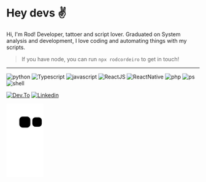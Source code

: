  # Hey devs ✌️
 
 Hi, I'm Rod! Developer, tattoer and script lover. Graduated on System analysis and development, I love coding and automating things with my scripts.
> If you have node, you can run `npx rodcordeiro` to get in touch!

---

![python](https://img.shields.io/badge/python-black?&style=for-the-badge&logo=python)
![Typescript](https://img.shields.io/badge/typescript-black?&style=for-the-badge&logo=typescript)
![javascript](https://img.shields.io/badge/javascript-black?&style=for-the-badge&logo=javascript)
![ReactJS](https://img.shields.io/badge/ReactJS-black?&style=for-the-badge&logo=react)
![ReactNative](https://img.shields.io/badge/ReactNative-black?&style=for-the-badge&logo=react)
![php](https://img.shields.io/badge/php-black?&style=for-the-badge&logo=php)
![ps](https://img.shields.io/badge/Powershell-black?&style=for-the-badge&logo=powershell)
![shell](https://img.shields.io/badge/shell-black?&style=for-the-badge&logo=linux)

<!--
|Me|Who am I?|
|--|--|
|<img style="width:100%" src="https://rodcordeiro.github.io/shares/img/myCard3.png" height="auto"/>|<p>Hi, I'm Rod. I'm 23, a developer, tattooer and passionate about creating things and automating tasks with some programs/scripts. I'm studying Systems analysis and development at Uninove university. </p>|
 -->
<!-- <img style="width:50%" src="https://rodcordeiro.github.io/shares/img/myCard3.png" height="auto"/>

<p>Hi, I'm Rod. I'm 23, a developer, tattooer and passionate about creating things and automating tasks with some programs/scripts. I'm studying Systems analysis and development at Uninove university.</p>
</div> -->

<!-- [![mail link](https://img.shields.io/badge/rodrigomendoncca%40gmail.com-black?&style=for-the-badge&logo=gmail)](mailto:rodrigomendoncca@gmail.com) -->
[![Dev.To](https://img.shields.io/badge/rodcordeiro-black?&style=for-the-badge&logo=dev.to)](https://dev.to/rodcordeiro)
[![Linkedin](https://img.shields.io/badge/rodrigomcordeiro-black?&style=for-the-badge&logo=linkedin&logoColor=blue)](https://www.linkedin.com/in/rodrigomcordeiro)<!-- [![Github](https://img.shields.io/badge/rodcordeiro-black?&style=for-the-badge&logo=github)](https://github.com/rodcordeiro) -->
<!-- 
---
<table>
<thead>
<tr>
<th colspan="2"><h2>My common languages are</h2></th>
</tr>
</thead>
<tbody>
<tr>
<td>

</td>
<td>

![Top Langs](https://github-readme-stats.vercel.app/api/top-langs/?username=rodcordeiro&theme=dark&layout=compact&bg_color=28,090909,222)
</td>
</tr>
</tbody>
</table>

---

## My last works

![Cordeiro's github stats](https://github-readme-stats.vercel.app/api?username=rodcordeiro&show_icons=true&theme=dark&bg_color=28,090909,222&count_private=true)

[![Apprender](https://github-readme-stats.vercel.app/api/pin/?username=rodcordeiro&repo=apprenderApp&theme=dark&bg_color=28,090909,222&layout=compact)](https://github.com/rodcordeiro/apprenderMobile)
[![KissManager](https://github-readme-stats.vercel.app/api/pin/?username=rodcordeiro&repo=kissManager&theme=dark&bg_color=28,090909,222&layout=compact)](https://github.com/rodcordeiro/kissManagerMobile)
[![Telegram_bot](https://github-readme-stats.vercel.app/api/pin/?username=rodcordeiro&repo=bot_beltis&theme=dark&bg_color=28,090909,222&layout=compact)](https://github.com/rodcordeiro/bot_beltis)
[![RodChat](https://github-readme-stats.vercel.app/api/pin/?username=rodcordeiro&repo=chat&theme=dark&bg_color=28,090909,222&layout=compact)](https://github.com/rodcordeiro/chat)
 -->
![Snake animation](https://github.com/rodcordeiro/rodcordeiro/blob/output/github-contribution-grid-snake.svg)

<!-- ![](https://komarev.com/ghpvc/?username=rodcordeiro&style=flat-square) -->

<!--
REFERENCES
https://github.com/oppsec/oppsec/blob/master/README.md

https://github.com/fdaciuk/fdaciuk/blob/main/fdaciuk.js

https://github.com/rafaballerini/rafaballerini/blob/main/README.md
-->
